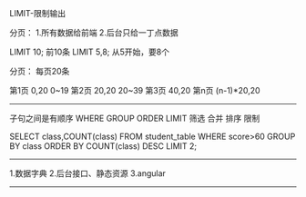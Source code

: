 LIMIT-限制输出

分页：
1.所有数据给前端
2.后台只给一丁点数据

LIMIT 10;	前10条
LIMIT 5,8;	从5开始，要8个

分页：
每页20条

第1页	0,20	0~19
第2页	20,20	20~39
第3页	40,20
第n页	(n-1)*20,20

------------------------------------------------------------------------------

子句之间是有顺序
WHERE GROUP ORDER LIMIT
筛选  合并  排序  限制

SELECT class,COUNT(class) FROM student_table
WHERE score>60
GROUP BY class
ORDER BY COUNT(class) DESC
LIMIT 2;

------------------------------------------------------------------------------

1.数据字典
2.后台接口、静态资源
3.angular

------------------------------------------------------------------------------